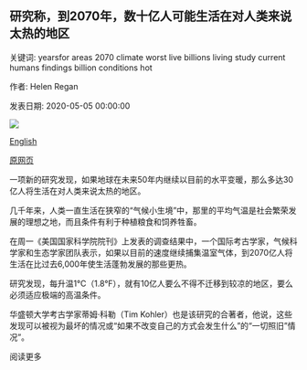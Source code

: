## 研究称，到2070年，数十亿人可能生活在对人类来说太热的地区

关键词: yearsfor areas 2070 climate worst live billions living study current humans findings billion conditions hot

作者: Helen Regan

发表日期: 2020-05-05 00:00:00

![](https://cdn.cnn.com/cnnnext/dam/assets/200505023615-global-warming-climate-niche-temperatures-intl-hnk-super-tease.jpg)

[English](Billions%20of%20people%20could%20live%20in%20areas%20too%20hot%20for%20humans%20by%202070%2C%20study%20says.md)

[原网页](https://edition.cnn.com/2020/05/05/world/global-warming-climate-niche-temperatures-intl-hnk/index.html)

一项新的研究发现，如果地球在未来50年内继续以目前的水平变暖，那么多达30亿人将生活在对人类来说太热的地区。

几千年来，人类一直生活在狭窄的“气候小生境”中，那里的平均气温是社会繁荣发展的理想之地，而且条件有利于种植粮食和饲养牲畜。

在周一《美国国家科学院院刊》上发表的调查结果中，一个国际考古学家，气候科学家和生态学家团队表示，如果以目前的速度继续捕集温室气体，到2070亿人将生活在比过去6,000年使生活蓬勃发展的那些更热。

研究发现，每升温1°C（1.8°F），就有10亿人要么不得不迁移到较凉的地区，要么必须适应极端的高温条件。

华盛顿大学考古学家蒂姆·科勒（Tim Kohler）也是该研究的合著者，他说，这些发现可以被视为最坏的情况或“如果不改变自己的方式会发生什么”的“一切照旧”情况”。

阅读更多